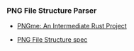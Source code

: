 ### PNG File Structure Parser

- [PNGme: An Intermediate Rust Project](https://picklenerd.github.io/pngme_book/)

- [PNG File Structure spec](http://www.libpng.org/pub/png/spec/1.2/PNG-Structure.html)